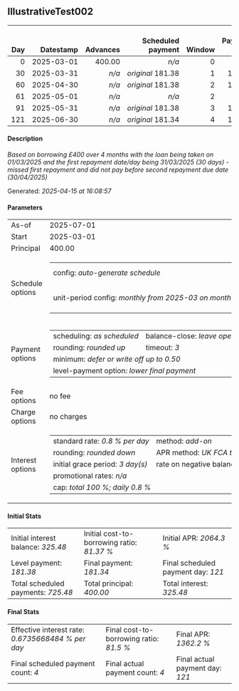 <h2>IllustrativeTest002</h2><table><thead style="vertical-align: bottom;"><th style="text-align: right;">Day</th><th style="text-align: right;">Datestamp</th><th style="text-align: right;">Advances</th><th style="text-align: right;">Scheduled payment</th><th style="text-align: right;">Window</th><th style="text-align: right;">Payment due</th><th style="text-align: right;">Actual payments</th><th style="text-align: right;">Generated payment</th><th style="text-align: right;">Net effect</th><th style="text-align: right;">Payment status</th><th style="text-align: right;">Balance status</th><th style="text-align: right;">Simple interest</th><th style="text-align: right;">New interest</th><th style="text-align: right;">New charges</th><th style="text-align: right;">Principal portion</th><th style="text-align: right;">Fee portion</th><th style="text-align: right;">Interest portion</th><th style="text-align: right;">Charges portion</th><th style="text-align: right;">Fee refund</th><th style="text-align: right;">Principal balance</th><th style="text-align: right;">Fee balance</th><th style="text-align: right;">Interest balance</th><th style="text-align: right;">Charges balance</th><th style="text-align: right;">Settlement figure</th><th style="text-align: right;">Fee refund if&nbsp;settled</th></thead><tr style="text-align: right;"><td class="ci00">0</td><td class="ci01" style="white-space: nowrap;">2025-03-01</td><td class="ci02">400.00</td><td class="ci03" style="white-space: nowrap;"><i>n/a<i></td><td class="ci04">0</td><td class="ci05">0.00</td><td class="ci06"><i>n/a</i></td><td class="ci07"><i>n/a</i></td><td class="ci08">0.00</td><td class="ci09"><i>none&nbsp;scheduled</i></td><td class="ci10">open</td><td class="ci13">0.0000</td><td class="ci14">0.0000</td><td class="ci15"><i>n/a</i></td><td class="ci16">0.00</td><td class="ci17">0.00</td><td class="ci18">0.00</td><td class="ci19">0.00</td><td class="ci20">0.00</td><td class="ci21">400.00</td><td class="ci22">0.00</td><td class="ci23">325.4800</td><td class="ci24">0.00</td><td class="ci25">400.00</td><td class="ci26">0.00</td></tr><tr style="text-align: right;"><td class="ci00">30</td><td class="ci01" style="white-space: nowrap;">2025-03-31</td><td class="ci02"><i>n/a</i></td><td class="ci03" style="white-space: nowrap;"><i>original</i> 181.38</td><td class="ci04">1</td><td class="ci05">181.38</td><td class="ci06"><i>n/a</i></td><td class="ci07"><i>n/a</i></td><td class="ci08">0.00</td><td class="ci09"><i>missed&nbsp;payment</i></td><td class="ci10">open</td><td class="ci13">96.0000</td><td class="ci14">0.0000</td><td class="ci15"><i>n/a</i></td><td class="ci16">0.00</td><td class="ci17">0.00</td><td class="ci18">0.00</td><td class="ci19">0.00</td><td class="ci20">0.00</td><td class="ci21">400.00</td><td class="ci22">0.00</td><td class="ci23">325.4800</td><td class="ci24">0.00</td><td class="ci25">496.00</td><td class="ci26">0.00</td></tr><tr style="text-align: right;"><td class="ci00">60</td><td class="ci01" style="white-space: nowrap;">2025-04-30</td><td class="ci02"><i>n/a</i></td><td class="ci03" style="white-space: nowrap;"><i>original</i> 181.38</td><td class="ci04">2</td><td class="ci05">181.38</td><td class="ci06"><i>confirmed</i>&nbsp;181.38</td><td class="ci07"><i>n/a</i></td><td class="ci08">181.38</td><td class="ci09"><i>payment&nbsp;made</i></td><td class="ci10">open</td><td class="ci13">96.0000</td><td class="ci14">0.0000</td><td class="ci15"><i>n/a</i></td><td class="ci16">0.00</td><td class="ci17">0.00</td><td class="ci18">181.38</td><td class="ci19">0.00</td><td class="ci20">0.00</td><td class="ci21">400.00</td><td class="ci22">0.00</td><td class="ci23">144.1000</td><td class="ci24">0.00</td><td class="ci25">410.62</td><td class="ci26">0.00</td></tr><tr style="text-align: right;"><td class="ci00">61</td><td class="ci01" style="white-space: nowrap;">2025-05-01</td><td class="ci02"><i>n/a</i></td><td class="ci03" style="white-space: nowrap;"><i>n/a<i></td><td class="ci04">2</td><td class="ci05">0.00</td><td class="ci06"><i>confirmed</i>&nbsp;181.38</td><td class="ci07"><i>n/a</i></td><td class="ci08">181.38</td><td class="ci09"><i>extra&nbsp;payment</i></td><td class="ci10">open</td><td class="ci13">3.2000</td><td class="ci14">0.0000</td><td class="ci15"><i>n/a</i></td><td class="ci16">37.28</td><td class="ci17">0.00</td><td class="ci18">144.10</td><td class="ci19">0.00</td><td class="ci20">0.00</td><td class="ci21">362.72</td><td class="ci22">0.00</td><td class="ci23">0.0000</td><td class="ci24">0.00</td><td class="ci25">232.44</td><td class="ci26">0.00</td></tr><tr style="text-align: right;"><td class="ci00">91</td><td class="ci01" style="white-space: nowrap;">2025-05-31</td><td class="ci02"><i>n/a</i></td><td class="ci03" style="white-space: nowrap;"><i>original</i> 181.38</td><td class="ci04">3</td><td class="ci05">181.38</td><td class="ci06"><i>confirmed</i>&nbsp;181.38</td><td class="ci07"><i>n/a</i></td><td class="ci08">181.38</td><td class="ci09"><i>payment&nbsp;made</i></td><td class="ci10">open</td><td class="ci13">87.0528</td><td class="ci14">0.0000</td><td class="ci15"><i>n/a</i></td><td class="ci16">181.38</td><td class="ci17">0.00</td><td class="ci18">0.00</td><td class="ci19">0.00</td><td class="ci20">0.00</td><td class="ci21">181.34</td><td class="ci22">0.00</td><td class="ci23">0.0000</td><td class="ci24">0.00</td><td class="ci25">138.11</td><td class="ci26">0.00</td></tr><tr style="text-align: right;"><td class="ci00">121</td><td class="ci01" style="white-space: nowrap;">2025-06-30</td><td class="ci02"><i>n/a</i></td><td class="ci03" style="white-space: nowrap;"><i>original</i> 181.34</td><td class="ci04">4</td><td class="ci05">181.34</td><td class="ci06"><i>confirmed</i>&nbsp;181.34</td><td class="ci07"><i>n/a</i></td><td class="ci08">181.34</td><td class="ci09"><i>payment&nbsp;made</i></td><td class="ci10">open</td><td class="ci13">43.5216</td><td class="ci14">0.2944</td><td class="ci15"><i>n/a</i></td><td class="ci16">181.05</td><td class="ci17">0.00</td><td class="ci18">0.29</td><td class="ci19">0.00</td><td class="ci20">0.00</td><td class="ci21">0.29</td><td class="ci22">0.00</td><td class="ci23">0.0000</td><td class="ci24">0.00</td><td class="ci25">0.29</td><td class="ci26">0.00</td></tr></table><p><h4>Description</h4><i>Based on borrowing £400 over 4 months with the loan being taken on 01/03/2025 and the first repayment date/day being 31/03/2025 (30 days) - missed first repayment and did not pay before second repayment due date (30/04/2025)</i></p><p>Generated: <i>2025-04-15 at 16:08:57</i></p><h4>Parameters</h4><table><tr><td>As-of</td><td>2025-07-01</td></tr><tr><td>Start</td><td>2025-03-01</td></tr><tr><td>Principal</td><td>400.00</td></tr><tr><td>Schedule options</td><td><table><tr><td>config: <i>auto-generate schedule</i></td><td>payment count: <i>4</i></td></tr><tr><td style="white-space: nowrap;">unit-period config: <i>monthly from 2025-03 on month-end</i></td><td>max duration: <i>unlimited</i></td></tr></table></td></tr><tr><td>Payment options</td><td><table><tr><td>scheduling: <i>as scheduled</i></td><td>balance-close: <i>leave&nbsp;open&nbsp;balance</i></td></tr><tr><td>rounding: <i>rounded up</i></td><td>timeout: <i>3</i></td></tr><tr><td colspan='2'>minimum: <i>defer&nbsp;or&nbsp;write&nbsp;off&nbsp;up&nbsp;to&nbsp;0.50</i></td></tr><tr><td colspan='2'>level-payment option: <i>lower&nbsp;final&nbsp;payment</i></td></tr></table></td></tr><tr><td>Fee options</td><td>no fee</td></tr><tr><td>Charge options</td><td>no charges</td></tr><tr><td>Interest options</td><td><table><tr><td>standard rate: <i>0.8 % per day</i></td><td>method: <i>add-on</i></td></tr><tr><td>rounding: <i>rounded down</i></td><td>APR method: <i>UK FCA to 1 d.p.</i></td></tr><tr><td>initial grace period: <i>3 day(s)</i></td><td>rate on negative balance: <i>zero</i></td></tr><tr><td colspan="2">promotional rates: <i><i>n/a</i></i></td></tr><tr><td colspan="2">cap: <i>total 100 %; daily 0.8 %</td></tr></table></td></tr></table><h4>Initial Stats</h4><table><tr><td>Initial interest balance: <i>325.48</i></td><td>Initial cost-to-borrowing ratio: <i>81.37 %</i></td><td>Initial APR: <i>2064.3 %</i></td></tr><tr><td>Level payment: <i>181.38</i></td><td>Final payment: <i>181.34</i></td><td>Final scheduled payment day: <i>121</i></td></tr><tr><td>Total scheduled payments: <i>725.48</i></td><td>Total principal: <i>400.00</i></td><td>Total interest: <i>325.48</i></td></tr></table><h4>Final Stats</h4><table><tr><td>Effective interest rate: <i>0.6735668484 % per day</i></td><td>Final cost-to-borrowing ratio: <i>81.5 %</i></td><td>Final APR: <i>1362.2 %</i></td></tr><tr><td>Final scheduled payment count: <i>4</i></td><td>Final actual payment count: <i>4</i></td><td>Final actual payment day: <i>121</i></td></tr></table>